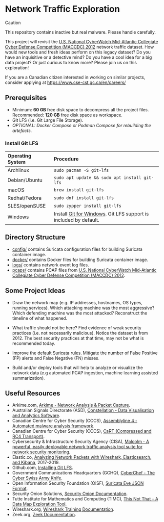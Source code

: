 <!--
SPDX-FileCopyrightText: (c) 2025 Crown Copyright, Government of Canada (Canadian Centre for Cyber Security / Communications Security Establishment)
SPDX-License-Identifier: MIT
-->

# Network Traffic Exploration

> [!CAUTION]
> This repository contains inactive but real malware. Please handle carefully.

This project will revisit the
[U.S. National CyberWatch Mid-Atlantic Collegiate Cyber Defense Competition (MACCDC) 2012](https://www.netresec.com/?page=MACCDC)
network traffic dataset.
How would new tools and fresh ideas perform on this legacy dataset?
Do you have an inquisitive or a detective mind?
Do you have a cool idea for a big data project?
Or just curious to know more?
Please join us on this exploration!

If you are a Canadian citizen interested in working on similar projects,
consider applying at <https://www.cse-cst.gc.ca/en/careers/>


## Prerequisites

- Minimum: **60 GB** free disk space to decompress all the project files.
  Recommended: **120 GB** free disk space as workspace.
- Git LFS (i.e. Git Large File Storage).
- _OPTIONAL: Docker Compose or Podman Compose for rebuilding the artefacts._

### Install Git LFS

| Operating System | Procedure |
|:---------------- |:---------------------- |
| Archlinux        | `sudo pacman -S git-lfs` |
| Debian/Ubuntu    | `sudo apt update && sudo apt install git-lfs` |
| macOS            | `brew install git-lfs` |
| Redhat/Fedora    | `sudo dnf install git-lfs` |
| SLES/openSUSE    | `sudo zypper install git-lfs` |
| Windows          | Install [Git for Windows](https://gitforwindows.org/). Git LFS support is included by default. |


## Directory Structure

* [config/](./config) contains Suricata configuration files for building Suricata container image.
* [docker/](./docker) contains Docker files for building Suricata container image.
* [logs/](./logs) contains network event log files.
* [pcaps/](./pcaps) contains PCAP files from [U.S. National CyberWatch Mid-Atlantic Collegiate Cyber Defense Competition (MACCDC) 2012](https://www.netresec.com/?page=MACCDC).


## Some Project Ideas

- Draw the network map (e.g. IP addresses, hostnames, OS types, running services).
  Which attacking machine was the most aggressive?
  Which defending machine was the most attacked?
  Reconstruct the timeline of what happened.

- What traffic should not be here?
  Find evidence of weak security practices (i.e. not necessarily malicious).
  Notice the dataset is from 2012.
  The best security practices at that time, may not be what is recommended today.

- Improve the default Suricata rules.
  Mitigate the number of False Positive (FP) alerts and False Negative (FN) misses.

- Build and/or deploy tools that will help to analyze or visualize the network data
  (e.g automated PCAP ingestion, machine learning assisted summarization).


## Useful Resources

- Arkime.com, [Arkime - Network Analysis & Packet Capture](https://arkime.com/).
- Australian Signals Directorate (ASD), [Constellation - Data Visualisation and Analytics Software](https://www.constellation-app.com/).
- Canadian Centre for Cyber Security (CCCS), [Assemblyline 4 - Automated malware analysis framework](https://cybercentrecanada.github.io/assemblyline4_docs/).
- Canadian Centre for Cyber Security (CCCS), [CaRT (Compressed and RC4 Transport)](https://github.com/CybercentreCanada/cart/).
- Cybersecurity & Infrastructure Security Agency (CISA), [Malcolm - A powerful, easily deployable network traffic analysis tool suite for network security monitoring](https://cisagov.github.io/Malcolm/).
- Elastic.co, [Analyzing Network Packets with Wireshark, Elasticsearch, and Kibana](https://www.elastic.co/blog/analyzing-network-packets-with-wireshark-elasticsearch-and-kibana/), 2017-2019.
- Github.com, [Installing Git LFS](https://docs.github.com/en/repositories/working-with-files/managing-large-files/installing-git-large-file-storage).
- Government Communications Headquarters (GCHQ), [CyberChef - The Cyber Swiss Army Knife](https://github.com/gchq/CyberChef/).
- Open Information Security Foundation (OISF), [Suricata Eve JSON Format](https://docs.suricata.io/en/latest/output/eve/eve-json-format.html).
- Security Onion Solutions, [Security Onion Documentation](https://docs.securityonion.net/en/2.4/).
- Tutte Institute for Mathematics and Computing (TIMC), [This Not That - A Data Map Exploration Tool](https://thisnotthat.readthedocs.io/en/latest/).
- Wireshark.org, [Wireshark Training Documentation](https://www.wireshark.org/docs/).
- Zeek.org, [Zeek Documentation](https://docs.zeek.org/en/current/).
